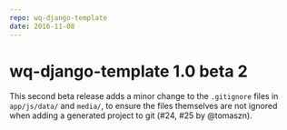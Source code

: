 ```yaml
---
repo: wq-django-template
date: 2016-11-08
---
```


# wq-django-template 1.0 beta 2

This second beta release adds a minor change to the `.gitignore` files in `app/js/data/` and `media/`, to ensure the files themselves are not ignored when adding a generated project to git (#24, #25 by @tomaszn).
